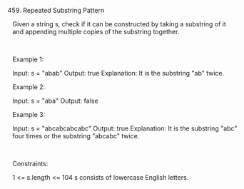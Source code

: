459. Repeated Substring Pattern

Given a string s, check if it can be constructed by taking a substring of it and appending multiple copies of the substring together.

 

Example 1:

Input: s = "abab"
Output: true
Explanation: It is the substring "ab" twice.


Example 2:

Input: s = "aba"
Output: false


Example 3:

Input: s = "abcabcabcabc"
Output: true
Explanation: It is the substring "abc" four times or the substring "abcabc" twice.


 

Constraints:

1 <= s.length <= 104
s consists of lowercase English letters.